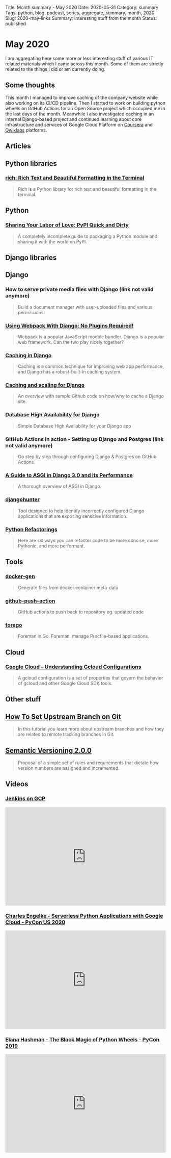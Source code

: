 Title: Month summary - May 2020
Date: 2020-05-31
Category: summary
Tags: python, blog, podcast, series, aggregate, summary, month, 2020 
Slug: 2020-may-links
Summary: Interesting stuff from the month
Status: published

# May 2020

I am aggregating here some more or less interesting stuff of various IT related materials which I came across this month.
Some of them are strictly related to the things I did or am currently doing.

## Some thoughts

This month I managed to improve caching of the company website while also working on its CI/CD pipeline.
Then I started to work on building python wheels on GitHub Actions for an Open Source project which occupied me in the last days of the month.
Meanwhile I also investigated caching in an internal Django-based project and continued learning about core infrastructure and services of Google Cloud Platform on [Coursera](https://www.coursera.org) and [Qwiklabs](https://www.qwiklabs.com/) platforms.

## Articles

## Python libraries

### [rich: Rich Text and Beautiful Formatting in the Terminal](https://github.com/willmcgugan/rich)

> Rich is a Python library for rich text and beautiful formatting in the terminal.

## Python

### [Sharing Your Labor of Love: PyPI Quick and Dirty](https://hynek.me/articles/sharing-your-labor-of-love-pypi-quick-and-dirty/)

> A completely incomplete guide to packaging a Python module and sharing it with the world on PyPI.

## Django libraries

## Django

### How to serve private media files with Django (link not valid anymore)

> Build a document manager with user-uploaded files and various permissions.

### [Using Webpack With Django: No Plugins Required!](https://pascalw.me/blog/2020/04/19/webpack-django.html)

> Webpack is a popular JavaScript module bundler. Django is a popular web framework. Can the two play nicely together?

### [Caching in Django](https://testdriven.io/blog/django-caching/)

> Caching is a common technique for improving web app performance, and Django has a robust-built-in caching system.

### [Caching and scaling for Django](https://eralpbayraktar.com/blog/django/2020/caching-with-django)

> An overview with sample Github code on how/why to cache a Django site.

### [Database High Availability for Django](https://n3tc4t.com/posts/simple-dbha-for-django-app/)

> Simple Database High Availability for your Django app

### GitHub Actions in action - Setting up Django and Postgres (link not valid anymore)

> Go step by step through configuring Django & Postgres on GitHub Actions.

### [A Guide to ASGI in Django 3.0 and its Performance](https://arunrocks.com/a-guide-to-asgi-in-django-30-and-its-performance)

> A thorough overview of ASGI in Django.

### [djangohunter](https://github.com/hackatnow/djangohunter)

> Tool designed to help identify incorrectly configured Django applications that are exposing sensitive information.

### [Python Refactorings](https://sourcery.ai/blog/explaining-refactorings-1/)

> Here are six ways you can refactor code to be more concise, more Pythonic, and more performant.

## Tools

### [docker-gen](https://github.com/jwilder/docker-gen)

> Generate files from docker container meta-data

### [github-push-action](https://github.com/ad-m/github-push-action)

> GitHub actions to push back to repository eg. updated code

### [forego](https://github.com/jwilder/forego/)

> Foreman in Go. Foreman: manage Procfile-based applications.

## Cloud

### [Google Cloud – Understanding Gcloud Configurations](https://www.jhanley.com/google-cloud-understanding-gcloud-configurations/)

> A gcloud configuration is a set of properties that govern the behavior of gcloud and other Google Cloud SDK tools.

## Other stuff

## [How To Set Upstream Branch on Git](https://devconnected.com/how-to-set-upstream-branch-on-git/)

> In this tutorial you learn more about upstream branches and how they are related to remote tracking branches in Git.

## [Semantic Versioning 2.0.0](https://semver.org/)

> Proposal of a simple set of rules and requirements that dictate how version numbers are assigned and incremented.

## Videos

### [Jenkins on GCP](https://www.youtube.com/watch?v=I8B65trrrEA)

<div class="videoWrapper" style="height:0; padding-bottom:56.25%; padding-top:25px; position:relative" height="0">
    <iframe style="position:absolute; top:0; width:100%" height="100%" width="100%"' src="https://www.youtube.com/embed/I8B65trrrEA" frameborder="0" allow="accelerometer; autoplay; encrypted-media; gyroscope; picture-in-picture" allowfullscreen></iframe>
</div>

### [Charles Engelke - Serverless Python Applications with Google Cloud - PyCon US 2020](https://www.youtube.com/watch?v=4bjX9iKqpXA)

<div class="videoWrapper" style="height:0; padding-bottom:56.25%; padding-top:25px; position:relative" height="0">
    <iframe style="position:absolute; top:0; width:100%" height="100%" width="100%"' src="https://www.youtube.com/embed/4bjX9iKqpXA" frameborder="0" allow="accelerometer; autoplay; encrypted-media; gyroscope; picture-in-picture" allowfullscreen></iframe>
</div>

### [Elana Hashman - The Black Magic of Python Wheels - PyCon 2019](https://www.youtube.com/watch?v=02aAZ8u3wEQ)

<div class="videoWrapper" style="height:0; padding-bottom:56.25%; padding-top:25px; position:relative" height="0">
    <iframe style="position:absolute; top:0; width:100%" height="100%" width="100%"' src="https://www.youtube.com/embed/02aAZ8u3wEQ" frameborder="0" allow="accelerometer; autoplay; encrypted-media; gyroscope; picture-in-picture" allowfullscreen></iframe>
</div>
